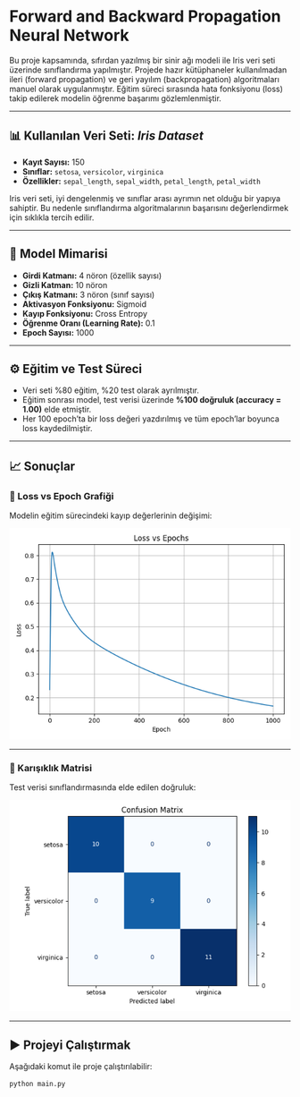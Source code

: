 # Forward and Backward Propagation Neural Network

Bu proje kapsamında, sıfırdan yazılmış bir sinir ağı modeli ile Iris veri seti üzerinde sınıflandırma yapılmıştır. Projede hazır kütüphaneler kullanılmadan ileri (forward propagation) ve geri yayılım (backpropagation) algoritmaları manuel olarak uygulanmıştır. Eğitim süreci sırasında hata fonksiyonu (loss) takip edilerek modelin öğrenme başarımı gözlemlenmiştir.

---

## 📊 Kullanılan Veri Seti: *Iris Dataset*

- **Kayıt Sayısı:** 150
- **Sınıflar:** `setosa`, `versicolor`, `virginica`
- **Özellikler:** `sepal_length`, `sepal_width`, `petal_length`, `petal_width`

Iris veri seti, iyi dengelenmiş ve sınıflar arası ayrımın net olduğu bir yapıya sahiptir. Bu nedenle sınıflandırma algoritmalarının başarısını değerlendirmek için sıklıkla tercih edilir.

---

## 🧠 Model Mimarisi

- **Girdi Katmanı:** 4 nöron (özellik sayısı)
- **Gizli Katman:** 10 nöron
- **Çıkış Katmanı:** 3 nöron (sınıf sayısı)
- **Aktivasyon Fonksiyonu:** Sigmoid
- **Kayıp Fonksiyonu:** Cross Entropy
- **Öğrenme Oranı (Learning Rate):** 0.1
- **Epoch Sayısı:** 1000

---

## ⚙️ Eğitim ve Test Süreci

- Veri seti %80 eğitim, %20 test olarak ayrılmıştır.
- Eğitim sonrası model, test verisi üzerinde **%100 doğruluk (accuracy = 1.00)** elde etmiştir.
- Her 100 epoch’ta bir loss değeri yazdırılmış ve tüm epoch’lar boyunca loss kaydedilmiştir.

---

## 📈 Sonuçlar

### 🔻 Loss vs Epoch Grafiği
Modelin eğitim sürecindeki kayıp değerlerinin değişimi:

![Loss Graph](loss_graph.png)

---

### 🔻 Karışıklık Matrisi
Test verisi sınıflandırmasında elde edilen doğruluk:

![Confusion Matrix](confusion_matrix.png)

---

## ▶️ Projeyi Çalıştırmak

Aşağıdaki komut ile proje çalıştırılabilir:

```bash
python main.py
